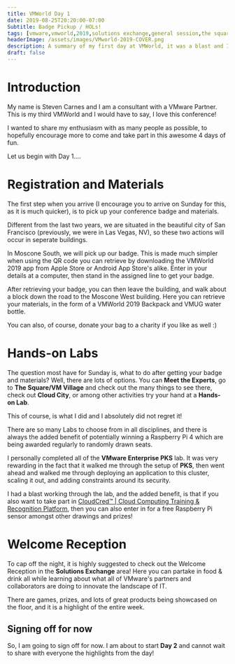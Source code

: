 ```yaml
---
title: VMWorld Day 1
date: 2019-08-25T20:20:00-07:00
Subtitle: Badge Pickup / HOLs!
tags: [vmware,vmworld,2019,solutions exchange,general session,the square]
headerImage: /assets/images/VMworld-2019-COVER.png
description: A summary of my first day at VMWorld, it was a blast and I wanted to share that with each of you!
draft: false
---
```


# Introduction

My name is Steven Carnes and I am a consultant with a VMware Partner. This is my third VMWorld and I would have to say, I love this conference!

I wanted to share my enthusiasm with as many people as possible, to hopefully encourage more to come and take part in this awesome 4 days of fun.

Let us begin with Day 1....

# Registration and Materials

The first step when you arrive (I encourage you to arrive on Sunday for this, as it is much quicker), is to pick up your conference badge and materials.

Different from the last two years, we are situated in the beautiful city of San Francisco (previously, we were in Las Vegas, NV), so these two actions will occur in seperate buildings.

In Moscone South, we will pick up our badge. This is made much simpler when using the QR code you can retrieve by downloading the VMWorld 2019 app from Apple Store or Android App Store's alike. Enter in your details at a computer, then stand in the assigned line to get your badge.

After retrieving your badge, you can then leave the building, and walk about a block down the road to the Moscone West building. Here you can retrieve your materials, in the form of a VMWorld 2019 Backpack and VMUG water bottle. 

You can also, of course, donate your bag to a charity if you like as well :)

# Hands-on Labs

The question most have for Sunday is, what to do after getting your badge and materials? Well, there are lots of options. You can **Meet the Experts**, go to **The Square/VM Village** and check out the many things to see there, check out **Cloud City**, or among other activities try your hand at a **Hands-on Lab**. 

This of course, is what I did and I absolutely did not regret it! 

There are so many Labs to choose from in all disciplines, and there is always the added benefit of potentially winning a Raspberry Pi 4 which are being awarded regularly to randomly drawn seats. 

I personally completed all of the **VMware Enterprise PKS** lab. It was very rewarding in the fact that it walked me through the setup of **PKS**, then went ahead and walked me through deploying an application to this cluster, scaling it out, and adding constraints around its security.

I had a blast working through the lab, and the added benefit, is that if you also want to take part in [CloudCred™ \| Cloud Computing Training & Recognition Platform](https://www.cloudcredibility.com/), then you can also enter in for a free Raspberry Pi sensor amongst other drawings and prizes!

# Welcome Reception

To cap off the night, it is highly suggested to check out the Welcome Reception in the **Solutions Exchange** area! Here you can partake in food & drink all while learning about what all of VMware's partners and collaborators are doing to innovate the landscape of IT.

There are games, prizes, and lots of great products being showcased on the floor, and it is a highlight of the entire week.

## Signing off for now

So, I am going to sign off for now. I am about to start **Day 2** and cannot wait to share with everyone the highlights from the day!

